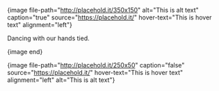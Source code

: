 {image file-path="http://placehold.it/350x150" alt="This is alt text" caption="true" source="https://placehold.it/" hover-text="This is hover text" alignment="left"}

Dancing with our hands tied.

{image end}

{image file-path="http://placehold.it/250x50" caption="false" source="https://placehold.it/" hover-text="This is hover text" alignment="left" alt="This is alt text"}
